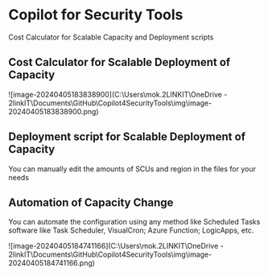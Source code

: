 # Copilot for Security Tools
Cost Calculator for Scalable Capacity and Deployment scripts



## **Cost Calculator for Scalable Deployment of Capacity**

[Link]: https://github.com/KnudsenMorten/Copilot4SecurityTools/blob/main/CostCalculator/Microsoft%20Copilot%20for%20Security%20Cost%20Calculator.xlsx



![image-20240405183838900](C:\Users\mok.2LINKIT\OneDrive - 2linkIT\Documents\GitHub\Copilot4SecurityTools\img\image-20240405183838900.png)



## Deployment script for Scalable Deployment of Capacity

[Link]: https://github.com/KnudsenMorten/Copilot4SecurityTools/tree/main/ScalableDeployment

You can manually edit the amounts of SCUs and region in the files for your needs



## Automation of Capacity Change

You can automate the configuration using any method like Scheduled Tasks software like Task Scheduler, VisualCron; Azure Function; LogicApps, etc.

![image-20240405184741166](C:\Users\mok.2LINKIT\OneDrive - 2linkIT\Documents\GitHub\Copilot4SecurityTools\img\image-20240405184741166.png)

